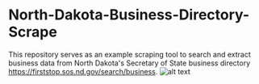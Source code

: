 # North-Dakota-Business-Directory-Scrape
This repository serves as an example scraping tool to search and extract business data from North Dakota's Secretary of State business directory https://firststop.sos.nd.gov/search/business.
![alt text](https://github.com/yosokevino/North-Dakota-Business-Directory-Scrape/tree/network-graph/network-image.png?raw=true)

